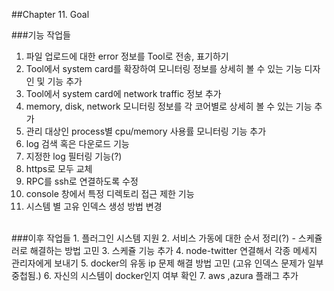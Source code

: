 ##Chapter 11. Goal

###기능 작업들  
1.	파일 업로드에 대한 error 정보를 Tool로 전송, 표기하기
2.	Tool에서 system card를 확장하여 모니터링 정보를 상세히 볼 수 있는 기능 디자인 및 기능 추가
3.	Tool에서 system card에 network traffic 정보 추가
4.	memory, disk, network 모니터링 정보를 각 코어별로 상세히 볼 수 있는 기능 추가
5.	관리 대상인 process별 cpu/memory 사용률 모니터링 기능 추가
6.	log 검색 혹은 다운로드 기능
7.	지정한 log 필터링 기능(?)
8.	https로 모두 교체
9.	RPC를 ssh로 연결하도록 수정
10.	console 창에서 특정 디렉토리 접근 제한 기능
11.	시스템 별 고유 인덱스 생성 방법 변경

<br>
###이후 작업들
1.	플러그인 시스템 지원
2.	서비스 가동에 대한 순서 정리(?) - 스케쥴러로 해결하는 방법 고민
3.	스케쥴 기능 추가
4.	node-twitter 연결해서 각종 메세지 관리자에게 보내기
5.	docker의 유동 ip 문제 해결 방법 고민 (고유 인덱스 문제가 일부 중첩됨.)
6.	자신의 시스템이 docker인지 여부 확인
7.	aws ,azura 플래그 추가
 
